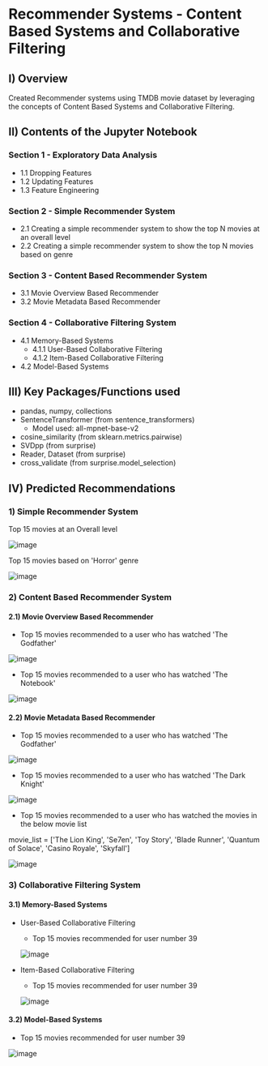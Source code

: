 # Recommender Systems - Content Based Systems and Collaborative Filtering

## I) Overview

Created Recommender systems using TMDB movie dataset by leveraging the concepts of Content Based Systems and Collaborative Filtering.

## II) Contents of the Jupyter Notebook

### Section 1 - Exploratory Data Analysis
- 1.1 Dropping Features
- 1.2 Updating Features
- 1.3 Feature Engineering

### Section 2 - Simple Recommender System
- 2.1 Creating a simple recommender system to show the top N movies at an overall level
- 2.2 Creating a simple recommender system to show the top N movies based on genre

### Section 3 - Content Based Recommender System
- 3.1 Movie Overview Based Recommender
- 3.2 Movie Metadata Based Recommender

### Section 4 - Collaborative Filtering System
- 4.1 Memory-Based Systems
  - 4.1.1 User-Based Collaborative Filtering
  - 4.1.2 Item-Based Collaborative Filtering
- 4.2 Model-Based Systems
  
## III) Key Packages/Functions used
 
- pandas, numpy, collections
- SentenceTransformer (from sentence_transformers)
  - Model used: all-mpnet-base-v2
- cosine_similarity (from sklearn.metrics.pairwise)
- SVDpp (from surprise)
- Reader, Dataset (from surprise)
- cross_validate (from surprise.model_selection)

## IV) Predicted Recommendations

### 1) Simple Recommender System

Top 15 movies at an Overall level

![image](https://user-images.githubusercontent.com/104417912/203612892-4bb74b0a-2f0b-4dbb-8e4f-ae7f5666cc9b.png)

Top 15 movies based on 'Horror' genre 

![image](https://user-images.githubusercontent.com/104417912/203615171-cd6a97d1-22ba-4ad3-9811-b2cd501b7de4.png)

### 2) Content Based Recommender System

#### 2.1) Movie Overview Based Recommender 

- Top 15 movies recommended to a user who has watched 'The Godfather'

![image](https://user-images.githubusercontent.com/104417912/203613803-ed43dce0-1489-417a-b154-c8ed47958d1c.png)

- Top 15 movies recommended to a user who has watched 'The Notebook'

![image](https://user-images.githubusercontent.com/104417912/203614064-45e34bf1-965c-4f8f-904e-f1b6de15ec6f.png)

#### 2.2) Movie Metadata Based Recommender

- Top 15 movies recommended to a user who has watched 'The Godfather'

![image](https://user-images.githubusercontent.com/104417912/203614858-7d3babc8-f8e8-408a-8a22-5fafd95ab9e5.png)

- Top 15 movies recommended to a user who has watched 'The Dark Knight'

![image](https://user-images.githubusercontent.com/104417912/203614558-277061d6-a616-4a14-8d27-6c6a19e32c7c.png)

- Top 15 movies recommended to a user who has watched the movies in the below movie list

movie_list = ['The Lion King', 'Se7en', 'Toy Story', 'Blade Runner', 'Quantum of Solace', 'Casino Royale', 'Skyfall']

![image](https://user-images.githubusercontent.com/104417912/203616491-6bbba44f-a76d-4325-a075-0c0ff4998ad9.png)




### 3) Collaborative Filtering System

#### 3.1) Memory-Based Systems

- User-Based Collaborative Filtering

  - Top 15 movies recommended for user number 39
  
  ![image](https://user-images.githubusercontent.com/104417912/203617503-a3a6c9a1-b805-46d5-9214-54de675d6cd6.png)

- Item-Based Collaborative Filtering

  - Top 15 movies recommended for user number 39
  
  ![image](https://user-images.githubusercontent.com/104417912/203617620-3adc3627-6034-4658-acc9-55bc81eb6e5e.png)

#### 3.2) Model-Based Systems

- Top 15 movies recommended for user number 39

![image](https://user-images.githubusercontent.com/104417912/203617712-402b0b40-c15f-43ed-bdeb-b68a934098c4.png)

